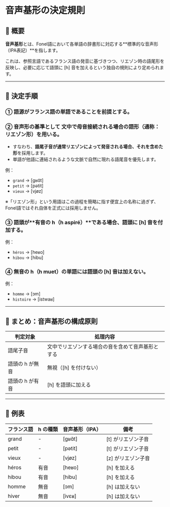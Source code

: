 # 音声基形の決定規則

## 📘 概要

**音声基形**とは、Fonel語において各単語の辞書形に対応する**標準的な音声形（IPA表記）**を指します。

これは、参照言語であるフランス語の発音に基づきつつ、リエゾン時の語尾形を反映し、必要に応じて語頭に [h] 音を加えるという独自の規則により定められます。

---

## 📗 決定手順

### ① 語源がフランス語の単語であることを前提とする。

### ② 音声形の基準として **文中で母音接続される場合の語形**（通称：**リエゾン形**）を用いる。

- すなわち、**語尾子音が通常リエゾンによって発音される場合、それを含めた形**を採用します。
- 単語が他語に連結されるような文脈で自然に現れる語尾音を優先します。

例：  
- `grand` → [ɡʁɑ̃t]  
- `petit` → [pətit]  
- `vieux` → [vjøz]

※「リエゾン形」という用語はこの過程を簡略に指す便宜上の名称に過ぎず、Fonel語ではそれ自体を正式には採用しません。

### ③ 語頭が**有音の h（h aspiré）**である場合、語頭に [h] 音を付加する。

例：  
- `héros` → [heʁo]  
- `hibou` → [hibu]

### ④ 無音の h（h muet）の単語には語頭の [h] 音は加えない。

例：  
- `homme` → [ɔm]  
- `histoire` → [istwaʁ]

---

## 📙 まとめ：音声基形の構成原則

| 判定対象        | 処理内容                                         |
|-----------------|--------------------------------------------------|
| 語尾子音        | 文中でリエゾンする場合の音を含めて音声基形とする |
| 語頭の h が無音 | 無視（[h] を付けない）                            |
| 語頭の h が有音 | [h] を語頭に加える                               |

---

## 📒 例表

| フランス語 | h の種類 | 音声基形（IPA） | 備考              |
|------------|-----------|------------------|-------------------|
| grand      | -         | [ɡʁɑ̃t]           | [t] がリエゾン子音 |
| petit      | -         | [pətit]           | [t] がリエゾン子音 |
| vieux      | -         | [vjøz]            | [z] がリエゾン子音 |
| héros      | 有音      | [heʁo]            | [h] を加える       |
| hibou      | 有音      | [hibu]            | [h] を加える       |
| homme      | 無音      | [ɔm]              | [h] は加えない     |
| hiver      | 無音      | [ivɛʁ]            | [h] は加えない     |
